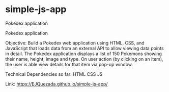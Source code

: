 # simple-js-app
Pokedex application

Pokedex application

Objective: Build a Pokedex web application using HTML, CSS, and JavaScript that loads data from an external API to allow viewing data points in detail. The Pokedex application displays a list of 150 Pokemons showing their name, height, image and type. On user action (by clicking on an item), the user is able view details for that item via pop-up window.

Technical Dependencies so far: HTML CSS JS

Link: https://EJQuezada.github.io/simple-js-app/
